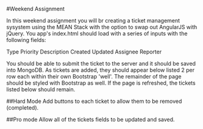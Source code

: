 #Weekend Assignment

In this weekend assignment you will br creating a ticket management sysystem using the MEAN Stack with the option to swap out AngularJS with jQuery. You app's index.html should load with a series of inputs with the following fields:

Type
Priority
Description
Created
Updated
Assignee
Reporter

You should be able to submit the ticket to the server and it should be saved into MongoDB. As tickets are added, they should appear below listed 2 per row each within their own Bootstrap 'well'. The remainder of the page should be styled with Bootstrap as well. If the page is refreshed, the tickets listed below should remain.   


##Hard Mode
Add buttons to each ticket to allow them to be removed (completed). 

##Pro mode
Allow all of the tickets fields to be updated and saved. 
